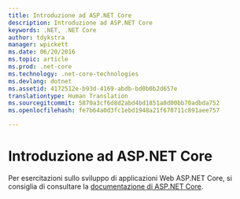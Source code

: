 ```yaml
---
title: Introduzione ad ASP.NET Core
description: Introduzione ad ASP.NET Core
keywords: .NET, .NET Core
author: tdykstra
manager: wpickett
ms.date: 06/20/2016
ms.topic: article
ms.prod: .net-core
ms.technology: .net-core-technologies
ms.devlang: dotnet
ms.assetid: 4172512e-b93d-4169-abdb-bd0b0b2d657e
translationtype: Human Translation
ms.sourcegitcommit: 5870a3cf6d8d2abd4bd1851a8d00bb70adbda752
ms.openlocfilehash: fe7b64a0d3fc1ebd1948a21f670711c891aee757

---
```


# <a name="getting-started-with-aspnet-core"></a>Introduzione ad ASP.NET Core    
    
Per esercitazioni sullo sviluppo di applicazioni Web ASP.NET Core, si consiglia di consultare la [documentazione di ASP.NET Core](https://docs.asp.net).


<!--HONumber=Nov16_HO3-->


